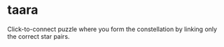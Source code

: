 # taara
Click-to-connect puzzle where you form the constellation by linking only the correct star pairs.
